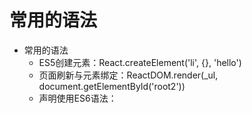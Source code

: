 # 常用的语法
- 常用的语法
  - ES5创建元素：React.createElement('li', {}, 'hello')
  - 页面刷新与元素绑定：ReactDOM.render(_ul, document.getElementById('root2'))
  - 声明使用ES6语法：<script type="text/babel">